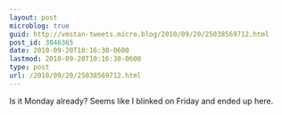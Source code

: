 ```yaml
---
layout: post
microblog: true
guid: http://vmstan-tweets.micro.blog/2010/09/20/25038569712.html
post_id: 3046365
date: 2010-09-20T10:16:30-0600
lastmod: 2010-09-20T10:16:30-0600
type: post
url: /2010/09/20/25038569712.html
---
```

Is it Monday already? Seems like I blinked on Friday and ended up here.
